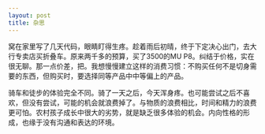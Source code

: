 ```yaml
---
layout: post
title: 杂思
---
```

窝在家里写了几天代码，眼睛盯得生疼。趁着雨后初晴，终于下定决心出门，去大行专卖店买折叠车。原来两千多的预算，买了3500的MU P8。纠结于价格，实在很无聊。那一点价差，把。我想慢慢建立这样的消费习惯：不购买任何不是切身需要的东西，但购买时，要选择同等产品中中等偏上的产品。

骑车和徒步的体验完全不同。骑了一天之后，今天浑身疼。也可能尝试之后不喜欢，但没有尝试，可能的机会就浪费掉了。与物质的浪费相比，时间和精力的浪费更可怕。农村孩子成长中很大的劣势，就是缺乏很多体验的机会。内向性格的形成，也缘于没有沟通和表达的环境。
